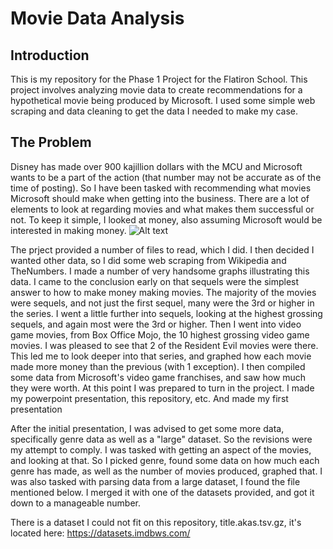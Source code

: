 # Movie Data Analysis
## Introduction
This is my repository for the Phase 1 Project for the Flatiron School. This project involves analyzing movie data to create recommendations for a hypothetical movie being produced
by Microsoft. I used some simple web scraping and data cleaning to get the data I needed to make my case.

## The Problem
Disney has made over 900 kajillion dollars with the MCU and Microsoft wants to be a part of the action (that number may not be accurate as of the time of posting). So I have been
tasked with recommending what movies Microsoft should make when getting into the business.
There are a lot of elements to look at regarding movies and what makes them successful or not. To keep it simple, I looked at money, also assuming Microsoft would be interested in making money.
![Alt text](https://imgur.com/gallery/Cv8p0I3)

The prject provided a number of files to read, which I did. I then decided I wanted other data, so I did some web scraping from Wikipedia and TheNumbers.
I made a number of very handsome graphs illustrating this data. 
I came to the conclusion early on that sequels were the simplest answer to how to make money making movies. The majority of the movies were sequels, and not just the first sequel, many were the 3rd or higher in the series.
I went a little further into sequels, looking at the highest grossing sequels, and again most were the 3rd or higher.
Then I went into video game movies, from Box Office Mojo, the 10 highest grossing video game movies. I was pleased to see that 2 of the Resident Evil movies were there.
This led me to look deeper into that series, and graphed how each movie made more money than the previous (with 1 exception).
I then compiled some data from Microsoft's video game franchises, and saw how much they were worth.
At this point I was prepared to turn in the project. I made my powerpoint presentation, this repository, etc. And made my first presentation

After the initial presentation, I was advised to get some more data, specifically genre data as well as a "large" dataset. So the revisions were my attempt to comply.
I was tasked with getting an aspect of the movies, and looking at that. So I picked genre, found some data on how much each genre has made, as well as the number of movies produced, graphed that.
I was also tasked with parsing data from a large dataset, I found the file mentioned below. I merged it with one of the datasets provided, and got it down to a manageable number.

There is a dataset I could not fit on this repository, title.akas.tsv.gz, it's located here:
https://datasets.imdbws.com/


